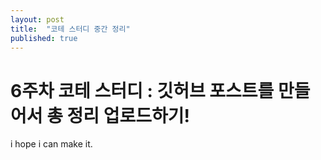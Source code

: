 ```yaml
---
layout: post
title:  "코테 스터디 중간 정리"   
published: true
---
```

# 6주차 코테 스터디 : 깃허브 포스트를 만들어서 총 정리 업로드하기!    

i hope i can make it.
